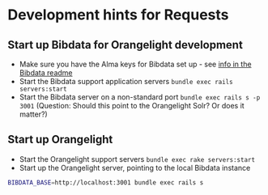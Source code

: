 # Development hints for Requests
## Start up Bibdata for Orangelight development
- Make sure you have the Alma keys for Bibdata set up - see [info in the Bibdata readme](https://github.com/pulibrary/bibdata#configure-alma-keys-for-development)
- Start the Bibdata support application servers `bundle exec rails servers:start`
- Start the Bibdata server on a non-standard port  `bundle exec rails s -p 3001` (Question: Should this point to the Orangelight Solr? Or does it matter?)

## Start up Orangelight
- Start the Orangelight support servers `bundle exec rake servers:start`
- Start up the Orangelight server, pointing to the local Bibdata instance 
```BASH
BIBDATA_BASE=http://localhost:3001 bundle exec rails s
```
